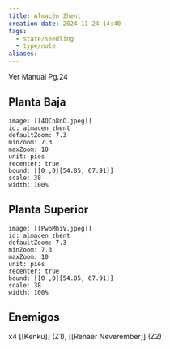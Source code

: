```yaml
---
title: Almacén Zhent
creation date: 2024-11-24 14:40
tags:
  - state/seedling
  - type/note
aliases:
---
```

Ver Manual Pg.24

## Planta Baja


```leaflet
image: [[4QCn8nO.jpeg]]
id: almacen_zhent
defaultZoom: 7.3
minZoom: 7.3
maxZoom: 10
unit: pies
recenter: true
bound: [[0 ,0][54.85, 67.91]]
scale: 38
width: 100%
```



## Planta Superior

```leaflet
image: [[PwoMhiV.jpeg]]
id: almacen_zhent
defaultZoom: 7.3
minZoom: 7.3
maxZoom: 10
unit: pies
recenter: true
bound: [[0 ,0][54.85, 67.91]]
scale: 38
width: 100%
```


## Enemigos

x4 [[Kenku]] (Z1), [[Renaer Neverember]] (Z2)